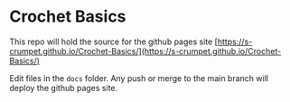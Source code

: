 # Crochet Basics

This repo will hold the source for the github pages site [https://s-crumpet.github.io/Crochet-Basics/](https://s-crumpet.github.io/Crochet-Basics/)

Edit files in the `docs` folder.  Any push or merge to the main branch will deploy the github pages site.

